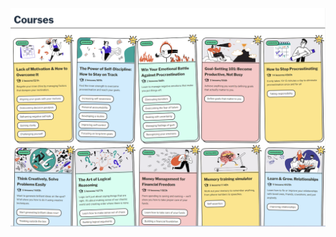 ![website screenshot](https://raw.githubusercontent.com/NataliaZhydeikina/study-app/main/src/assets/imgs/site.png)